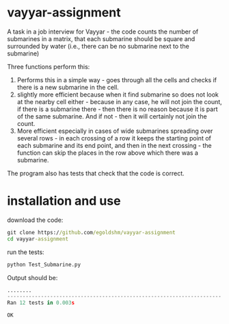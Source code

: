 # vayyar-assignment

A task in a job interview for Vayyar - the code counts the number of submarines in a matrix, that each submarine should be square and surrounded by water (i.e., there can be no submarine next to the submarine)

Three functions perform this:
1. Performs this in a simple way - goes through all the cells and checks if there is a new submarine in the cell.
2. slightly more efficient because when it find submarine so does not look at the nearby cell either - because in any case, he will not join the count, if there is a submarine there - then there is no reason because it is part of the same submarine. And if not - then it will certainly not join the count.
3. More efficient especially in cases of wide submarines spreading over several rows - in each crossing of a row it keeps the starting point of each submarine and its end point, and then in the next crossing - the function can skip the places in the row above which there was a submarine.

The program also has tests that check that the code is correct.

# installation and use
download the code:
```cmd
git clone https://github.com/egoldshm/vayyar-assignment
cd vayyar-assignment
```

run the tests:
```cmd
python Test_Submarine.py
```

Output should be:
```python
........
----------------------------------------------------------------------
Ran 12 tests in 0.003s

OK
```
